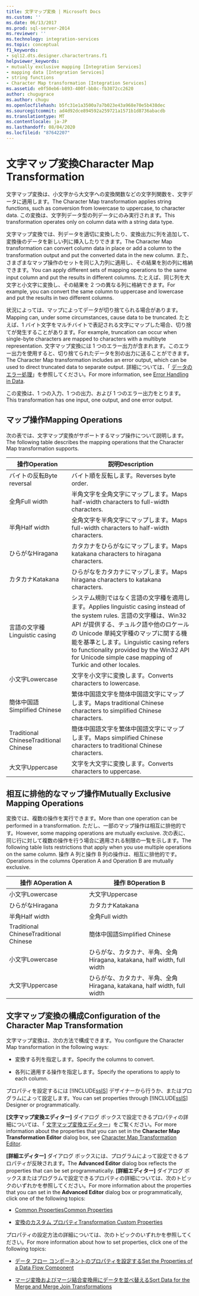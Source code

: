 ```yaml
---
title: 文字マップ変換 | Microsoft Docs
ms.custom: ''
ms.date: 06/13/2017
ms.prod: sql-server-2014
ms.reviewer: ''
ms.technology: integration-services
ms.topic: conceptual
f1_keywords:
- sql12.dts.designer.charactertrans.f1
helpviewer_keywords:
- mutually exclusive mapping [Integration Services]
- mapping data [Integration Services]
- string functions
- Character Map transformation [Integration Services]
ms.assetid: e0f50eb6-b893-400f-bb8c-fb3072cc2620
author: chugugrace
ms.author: chugu
ms.openlocfilehash: b5fc31e1a3500a7a7b023e43a968e70e5b438dec
ms.sourcegitcommit: ad4d92dce894592a259721a1571b1d8736abacdb
ms.translationtype: MT
ms.contentlocale: ja-JP
ms.lasthandoff: 08/04/2020
ms.locfileid: "87642207"
---
```

# <a name="character-map-transformation"></a><span data-ttu-id="04d5f-102">文字マップ変換</span><span class="sxs-lookup"><span data-stu-id="04d5f-102">Character Map Transformation</span></span>
  <span data-ttu-id="04d5f-103">文字マップ変換は、小文字から大文字への変換関数などの文字列関数を、文字データに適用します。</span><span class="sxs-lookup"><span data-stu-id="04d5f-103">The Character Map transformation applies string functions, such as conversion from lowercase to uppercase, to character data.</span></span> <span data-ttu-id="04d5f-104">この変換は、文字列データ型の列データにのみ実行されます。</span><span class="sxs-lookup"><span data-stu-id="04d5f-104">This transformation operates only on column data with a string data type.</span></span>  
  
 <span data-ttu-id="04d5f-105">文字マップ変換では、列データを適切に変換したり、変換出力に列を追加して、変換後のデータを新しい列に挿入したりできます。</span><span class="sxs-lookup"><span data-stu-id="04d5f-105">The Character Map transformation can convert column data in place or add a column to the transformation output and put the converted data in the new column.</span></span> <span data-ttu-id="04d5f-106">また、さまざまなマップ操作のセットを同じ入力列に適用し、その結果を別の列に格納できます。</span><span class="sxs-lookup"><span data-stu-id="04d5f-106">You can apply different sets of mapping operations to the same input column and put the results in different columns.</span></span> <span data-ttu-id="04d5f-107">たとえば、同じ列を大文字と小文字に変換し、その結果を 2 つの異なる列に格納できます。</span><span class="sxs-lookup"><span data-stu-id="04d5f-107">For example, you can convert the same column to uppercase and lowercase and put the results in two different columns.</span></span>  
  
 <span data-ttu-id="04d5f-108">状況によっては、マップによってデータが切り捨てられる場合があります。</span><span class="sxs-lookup"><span data-stu-id="04d5f-108">Mapping can, under some circumstances, cause data to be truncated.</span></span> <span data-ttu-id="04d5f-109">たとえば、1 バイト文字をマルチバイトで表記される文字にマップした場合、切り捨てが発生することがあります。</span><span class="sxs-lookup"><span data-stu-id="04d5f-109">For example, truncation can occur when single-byte characters are mapped to characters with a multibyte representation.</span></span> <span data-ttu-id="04d5f-110">文字マップ変換には 1 つのエラー出力が含まれます。このエラー出力を使用すると、切り捨てられたデータを別の出力に送ることができます。</span><span class="sxs-lookup"><span data-stu-id="04d5f-110">The Character Map transformation includes an error output, which can be used to direct truncated data to separate output.</span></span> <span data-ttu-id="04d5f-111">詳細については、「 [データのエラー処理](../error-handling-in-data.md)」を参照してください。</span><span class="sxs-lookup"><span data-stu-id="04d5f-111">For more information, see [Error Handling in Data](../error-handling-in-data.md).</span></span>  
  
 <span data-ttu-id="04d5f-112">この変換は、1 つの入力、1 つの出力、および 1 つのエラー出力をとります。</span><span class="sxs-lookup"><span data-stu-id="04d5f-112">This transformation has one input, one output, and one error output.</span></span>  
  
## <a name="mapping-operations"></a><span data-ttu-id="04d5f-113">マップ操作</span><span class="sxs-lookup"><span data-stu-id="04d5f-113">Mapping Operations</span></span>  
 <span data-ttu-id="04d5f-114">次の表では、文字マップ変換がサポートするマップ操作について説明します。</span><span class="sxs-lookup"><span data-stu-id="04d5f-114">The following table describes the mapping operations that the Character Map transformation supports.</span></span>  
  
|<span data-ttu-id="04d5f-115">操作</span><span class="sxs-lookup"><span data-stu-id="04d5f-115">Operation</span></span>|<span data-ttu-id="04d5f-116">説明</span><span class="sxs-lookup"><span data-stu-id="04d5f-116">Description</span></span>|  
|---------------|-----------------|  
|<span data-ttu-id="04d5f-117">バイトの反転</span><span class="sxs-lookup"><span data-stu-id="04d5f-117">Byte reversal</span></span>|<span data-ttu-id="04d5f-118">バイト順を反転します。</span><span class="sxs-lookup"><span data-stu-id="04d5f-118">Reverses byte order.</span></span>|  
|<span data-ttu-id="04d5f-119">全角</span><span class="sxs-lookup"><span data-stu-id="04d5f-119">Full width</span></span>|<span data-ttu-id="04d5f-120">半角文字を全角文字にマップします。</span><span class="sxs-lookup"><span data-stu-id="04d5f-120">Maps half-width characters to full-width characters.</span></span>|  
|<span data-ttu-id="04d5f-121">半角</span><span class="sxs-lookup"><span data-stu-id="04d5f-121">Half width</span></span>|<span data-ttu-id="04d5f-122">全角文字を半角文字にマップします。</span><span class="sxs-lookup"><span data-stu-id="04d5f-122">Maps full-width characters to half-width characters.</span></span>|  
|<span data-ttu-id="04d5f-123">ひらがな</span><span class="sxs-lookup"><span data-stu-id="04d5f-123">Hiragana</span></span>|<span data-ttu-id="04d5f-124">カタカナをひらがなにマップします。</span><span class="sxs-lookup"><span data-stu-id="04d5f-124">Maps katakana characters to hiragana characters.</span></span>|  
|<span data-ttu-id="04d5f-125">カタカナ</span><span class="sxs-lookup"><span data-stu-id="04d5f-125">Katakana</span></span>|<span data-ttu-id="04d5f-126">ひらがなをカタカナにマップします。</span><span class="sxs-lookup"><span data-stu-id="04d5f-126">Maps hiragana characters to katakana characters.</span></span>|  
|<span data-ttu-id="04d5f-127">言語の文字種</span><span class="sxs-lookup"><span data-stu-id="04d5f-127">Linguistic casing</span></span>|<span data-ttu-id="04d5f-128">システム規則ではなく言語の文字種を適用します。</span><span class="sxs-lookup"><span data-stu-id="04d5f-128">Applies linguistic casing instead of the system rules.</span></span> <span data-ttu-id="04d5f-129">言語の文字種は、Win32 API が提供する、チュルク語や他のロケールの Unicode 単純文字種のマップに関する機能を基準とします。</span><span class="sxs-lookup"><span data-stu-id="04d5f-129">Linguistic casing refers to functionality provided by the Win32 API for Unicode simple case mapping of Turkic and other locales.</span></span>|  
|<span data-ttu-id="04d5f-130">小文字</span><span class="sxs-lookup"><span data-stu-id="04d5f-130">Lowercase</span></span>|<span data-ttu-id="04d5f-131">文字を小文字に変換します。</span><span class="sxs-lookup"><span data-stu-id="04d5f-131">Converts characters to lowercase.</span></span>|  
|<span data-ttu-id="04d5f-132">簡体中国語</span><span class="sxs-lookup"><span data-stu-id="04d5f-132">Simplified Chinese</span></span>|<span data-ttu-id="04d5f-133">繁体中国語文字を簡体中国語文字にマップします。</span><span class="sxs-lookup"><span data-stu-id="04d5f-133">Maps traditional Chinese characters to simplified Chinese characters.</span></span>|  
|<span data-ttu-id="04d5f-134">Traditional Chinese</span><span class="sxs-lookup"><span data-stu-id="04d5f-134">Traditional Chinese</span></span>|<span data-ttu-id="04d5f-135">簡体中国語文字を繁体中国語文字にマップします。</span><span class="sxs-lookup"><span data-stu-id="04d5f-135">Maps simplified Chinese characters to traditional Chinese characters.</span></span>|  
|<span data-ttu-id="04d5f-136">大文字</span><span class="sxs-lookup"><span data-stu-id="04d5f-136">Uppercase</span></span>|<span data-ttu-id="04d5f-137">文字を大文字に変換します。</span><span class="sxs-lookup"><span data-stu-id="04d5f-137">Converts characters to uppercase.</span></span>|  
  
## <a name="mutually-exclusive-mapping-operations"></a><span data-ttu-id="04d5f-138">相互に排他的なマップ操作</span><span class="sxs-lookup"><span data-stu-id="04d5f-138">Mutually Exclusive Mapping Operations</span></span>  
 <span data-ttu-id="04d5f-139">変換では、複数の操作を実行できます。</span><span class="sxs-lookup"><span data-stu-id="04d5f-139">More than one operation can be performed in a transformation.</span></span> <span data-ttu-id="04d5f-140">ただし、一部のマップ操作は相互に排他的です。</span><span class="sxs-lookup"><span data-stu-id="04d5f-140">However, some mapping operations are mutually exclusive.</span></span> <span data-ttu-id="04d5f-141">次の表に、同じ行に対して複数の操作を行う場合に適用される制限の一覧を示します。</span><span class="sxs-lookup"><span data-stu-id="04d5f-141">The following table lists restrictions that apply when you use multiple operations on the same column.</span></span> <span data-ttu-id="04d5f-142">操作 A 列と操作 B 列の操作は、相互に排他的です。</span><span class="sxs-lookup"><span data-stu-id="04d5f-142">Operations in the columns Operation A and Operation B are mutually exclusive.</span></span>  
  
|<span data-ttu-id="04d5f-143">操作 A</span><span class="sxs-lookup"><span data-stu-id="04d5f-143">Operation A</span></span>|<span data-ttu-id="04d5f-144">操作 B</span><span class="sxs-lookup"><span data-stu-id="04d5f-144">Operation B</span></span>|  
|-----------------|-----------------|  
|<span data-ttu-id="04d5f-145">小文字</span><span class="sxs-lookup"><span data-stu-id="04d5f-145">Lowercase</span></span>|<span data-ttu-id="04d5f-146">大文字</span><span class="sxs-lookup"><span data-stu-id="04d5f-146">Uppercase</span></span>|  
|<span data-ttu-id="04d5f-147">ひらがな</span><span class="sxs-lookup"><span data-stu-id="04d5f-147">Hiragana</span></span>|<span data-ttu-id="04d5f-148">カタカナ</span><span class="sxs-lookup"><span data-stu-id="04d5f-148">Katakana</span></span>|  
|<span data-ttu-id="04d5f-149">半角</span><span class="sxs-lookup"><span data-stu-id="04d5f-149">Half width</span></span>|<span data-ttu-id="04d5f-150">全角</span><span class="sxs-lookup"><span data-stu-id="04d5f-150">Full width</span></span>|  
|<span data-ttu-id="04d5f-151">Traditional Chinese</span><span class="sxs-lookup"><span data-stu-id="04d5f-151">Traditional Chinese</span></span>|<span data-ttu-id="04d5f-152">簡体中国語</span><span class="sxs-lookup"><span data-stu-id="04d5f-152">Simplified Chinese</span></span>|  
|<span data-ttu-id="04d5f-153">小文字</span><span class="sxs-lookup"><span data-stu-id="04d5f-153">Lowercase</span></span>|<span data-ttu-id="04d5f-154">ひらがな、カタカナ、半角、全角</span><span class="sxs-lookup"><span data-stu-id="04d5f-154">Hiragana, katakana, half width, full width</span></span>|  
|<span data-ttu-id="04d5f-155">大文字</span><span class="sxs-lookup"><span data-stu-id="04d5f-155">Uppercase</span></span>|<span data-ttu-id="04d5f-156">ひらがな、カタカナ、半角、全角</span><span class="sxs-lookup"><span data-stu-id="04d5f-156">Hiragana, katakana, half width, full width</span></span>|  
  
## <a name="configuration-of-the-character-map-transformation"></a><span data-ttu-id="04d5f-157">文字マップ変換の構成</span><span class="sxs-lookup"><span data-stu-id="04d5f-157">Configuration of the Character Map Transformation</span></span>  
 <span data-ttu-id="04d5f-158">文字マップ変換は、次の方法で構成できます。</span><span class="sxs-lookup"><span data-stu-id="04d5f-158">You configure the Character Map transformation in the following ways:</span></span>  
  
-   <span data-ttu-id="04d5f-159">変換する列を指定します。</span><span class="sxs-lookup"><span data-stu-id="04d5f-159">Specify the columns to convert.</span></span>  
  
-   <span data-ttu-id="04d5f-160">各列に適用する操作を指定します。</span><span class="sxs-lookup"><span data-stu-id="04d5f-160">Specify the operations to apply to each column.</span></span>  
  
 <span data-ttu-id="04d5f-161">プロパティを設定するには [!INCLUDE[ssIS](../../../includes/ssis-md.md)] デザイナーから行うか、またはプログラムによって設定します。</span><span class="sxs-lookup"><span data-stu-id="04d5f-161">You can set properties through [!INCLUDE[ssIS](../../../includes/ssis-md.md)] Designer or programmatically.</span></span>  
  
 <span data-ttu-id="04d5f-162">**[文字マップ変換エディター]** ダイアログ ボックスで設定できるプロパティの詳細については、「 [文字マップ変換エディター](../../character-map-transformation-editor.md)」をご覧ください。</span><span class="sxs-lookup"><span data-stu-id="04d5f-162">For more information about the properties that you can set in the **Character Map Transformation Editor** dialog box, see [Character Map Transformation Editor](../../character-map-transformation-editor.md).</span></span>  
  
 <span data-ttu-id="04d5f-163">**[詳細エディター]** ダイアログ ボックスには、プログラムによって設定できるプロパティが反映されます。</span><span class="sxs-lookup"><span data-stu-id="04d5f-163">The **Advanced Editor** dialog box reflects the properties that can be set programmatically.</span></span> <span data-ttu-id="04d5f-164">**[詳細エディター]** ダイアログ ボックスまたはプログラムで設定できるプロパティの詳細については、次のトピックのいずれかを参照してください。</span><span class="sxs-lookup"><span data-stu-id="04d5f-164">For more information about the properties that you can set in the **Advanced Editor** dialog box or programmatically, click one of the following topics:</span></span>  
  
-   [<span data-ttu-id="04d5f-165">Common Properties</span><span class="sxs-lookup"><span data-stu-id="04d5f-165">Common Properties</span></span>](../../common-properties.md)  
  
-   [<span data-ttu-id="04d5f-166">変換のカスタム プロパティ</span><span class="sxs-lookup"><span data-stu-id="04d5f-166">Transformation Custom Properties</span></span>](transformation-custom-properties.md)  
  
 <span data-ttu-id="04d5f-167">プロパティの設定方法の詳細については、次のトピックのいずれかを参照してください。</span><span class="sxs-lookup"><span data-stu-id="04d5f-167">For more information about how to set properties, click one of the following topics:</span></span>  
  
-   [<span data-ttu-id="04d5f-168">データ フロー コンポーネントのプロパティを設定する</span><span class="sxs-lookup"><span data-stu-id="04d5f-168">Set the Properties of a Data Flow Component</span></span>](../set-the-properties-of-a-data-flow-component.md)  
  
-   [<span data-ttu-id="04d5f-169">マージ変換およびマージ結合変換用にデータを並べ替える</span><span class="sxs-lookup"><span data-stu-id="04d5f-169">Sort Data for the Merge and Merge Join Transformations</span></span>](sort-data-for-the-merge-and-merge-join-transformations.md)  
  
  
